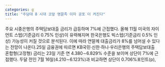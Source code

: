 ```yaml
---
categories: g
title: "주담대 8 시대 코앞 영끌족 이자 공포 더 커진다"
---
```

주요 시중은행의 주택담보대출 금리가 급등하며 7%에 근접했다. 올해 11월 미국의 자이언트 스텝(기준금리 0.75% 인상)이 유력해지며 한국은행도 빅스텝(기준금리 0.5% 인상) 가능성이 커질 것으로 분석된다. 이에 따라 연말께 대출금리가 8%를 넘어설 수 있다는 전망이 나온다.25일 금융권에 따르면 KB국민·신한·하나·우리은행의 주택담보대출 혼합형(고정형) 금리는 23일 기준 연 4.380∼6.829% 수준을 보이며 상단이 7%에 근접했다. 두달 전인 7월 16일(4.210∼6.123%)과 비교하면 상단이 0.706%포인트(p),